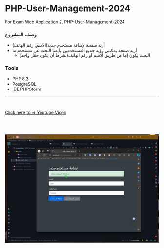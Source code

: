 # PHP-User-Management-2024
For Exam Web Application 2, PHP-User-Management-2024

### وصف المشروع 
- أريد صفحة لإضافة مستخدم جديد(الاسم, رقم الهاتف)
- أريد صفحة يمكنني رؤية جميع المستخدمين وأيضا البحث عن مستخدم ما
  - البحث يكون إما عن طريق الاسم أو رقم الهاتف(بشرط أن يكون حقل واحد)

### Tools 
- PHP 8.3
- PostgreSQL
- IDE PHPStorm

<hr/>
<br/>

[Click here to => Youtube Video](https://youtu.be/tprnZ5gq9UA)

<br/>
<br/>

![img.png](img.png)


